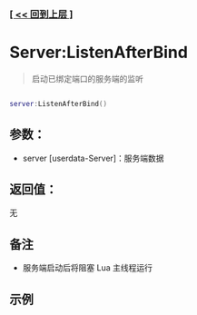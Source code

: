 ### [[ << 回到上层 ]](README.md)

# Server:ListenAfterBind

> 启动已绑定端口的服务端的监听

```lua

server:ListenAfterBind()

```

## 参数：

+ server [userdata-Server]：服务端数据

## 返回值：

无

## 备注

+ 服务端启动后将阻塞 Lua 主线程运行

## 示例

```lua

```